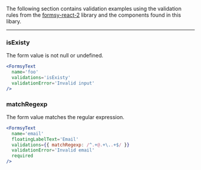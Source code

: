 The following section contains validation examples using the validation rules from the [formsy-react-2](https://github.com/maccuaa/formsy-react-2) library and the components found in this libary.

---

### isExisty

The form value is not null or undefined.

```jsx
<FormsyText
  name='foo'
  validations='isExisty'
  validationError='Invalid input'
/>
```

### matchRegexp

The form value matches the regular expression.

```jsx
<FormsyText
  name='email'
  floatingLabelText='Email'
  validations={{ matchRegexp: /^.+@.+\..+$/ }}
  validationError='Invalid email'
  required
/>
```
